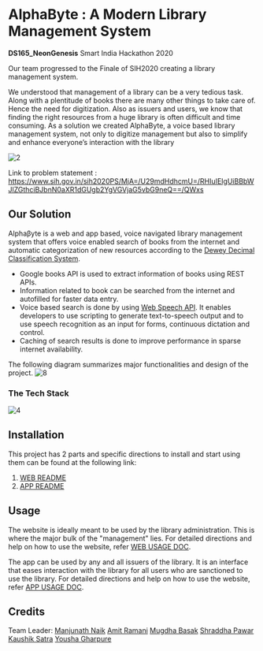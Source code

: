 # AlphaByte : A Modern Library Management System
**DS165_NeonGenesis**
Smart India Hackathon 2020

Our team progressed to the Finale of SIH2020 creating a library management system. 

We understood that management of a library can be a very tedious task. Along with a plentitude of books there are many other things to take care of.  Hence the need for digitization.
Also as issuers and users, we know that finding the right resources from a huge library is often difficult and time consuming.
As a solution we created AlphaByte, a voice based library management system, not only to digitize management but also to simplify and enhance everyone’s interaction with the library


<!-- ## Problem Statement
**Library Software for Andaman College**

Computerization of Library Activities and Book Transactions.

Design a library management system for Andaman college that has voice-based search of books and automatic categorization of books in genres based on title. The system should search from the internet and get information about the book and put them into appropriate categories based on title, authors and information collected online. -->

![2](https://user-images.githubusercontent.com/51905437/128184397-152773ff-2261-43b6-95b5-373fdcd17f78.png)

Link to problem statement : https://www.sih.gov.in/sih2020PS/MjA=/U29mdHdhcmU=/RHIuIEIgUiBBbWJlZGthciBJbnN0aXR1dGUgb2YgVGVjaG5vbG9neQ==/QWxs


## Our Solution
Alphaβyte is a web and app based, voice navigated library management system that offers voice enabled search of books from the internet and
automatic categorization of new resources according to the [Dewey Decimal Classification System](https://www.oclc.org/en/dewey.html). 
- Google books API is used to extract information of books using REST APIs. 
- Information related to book can be searched from the internet and autofilled for faster data entry. 
- Voice based search is done by using [Web Speech API](https://www.google.com/intl/en/chrome/demos/speech.html). It enables developers to use scripting to generate text-to-speech output and to use speech recognition as an input for forms, continuous dictation and control.
- Caching of search results is done to improve performance in sparse internet availability.

The following diagram summarizes major functionalities and design of the project.
![8](https://user-images.githubusercontent.com/51905437/128184585-08f2c1bd-b4ee-4fc7-894f-0e2d04404009.png)

### The Tech Stack
![4](https://user-images.githubusercontent.com/51905437/128191530-2bef0c0f-754e-4485-91c5-c0c57cb7c739.png)



## Installation
This project has 2 parts and specific directions to install and start using them can be found at the following link:
1. [WEB README](https://github.com/SYMMKA/sih2020/blob/master/web/README.md#installation)
2. [APP README](https://github.com/SYMMKA/sih2020/blob/master/app/README.md#installation)

## Usage

The website is ideally meant to be used by the library administration. This is where the major bulk of the "management" lies. For detailed directions and help on how to use the website, refer [WEB USAGE DOC](https://github.com/SYMMKA/sih2020/blob/master/web/WEB%20USAGE.md).

The app can be used by any and all issuers of the library. It is an interface that eases interaction with the library for all users who are sanctioned to use the library.
For detailed directions and help on how to use the website, refer [APP USAGE DOC](https://github.com/SYMMKA/sih2020/blob/master/app/APP%20USAGE.md).
<!-- 

## Contributing to AlphaByte
We would love your input! 
 -->

## Credits

Team Leader: [Manjunath Naik](https://github.com/Manu1ND)
[Amit Ramani](https://github.com/Ichigo27)
[Mugdha Basak](https://github.com/basakmugdha)
[Shraddha Pawar](https://github.com/shraddhavijay)
[Kaushik Satra](https://github.com/Kaushik70)
[Yousha Gharpure](https://github.com/youshaaaa)


<!-- 
## Copyright and Licenses
This project is open source under the MIT license. For more information refer [LICENSE] document() -->
